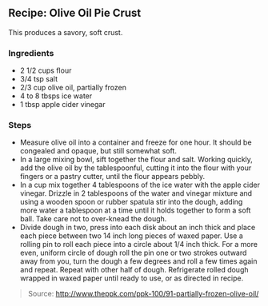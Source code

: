 ## Recipe: Olive Oil Pie Crust
This produces a savory, soft crust.  


### Ingredients
 - 2 1/2 cups flour
 - 3/4 tsp salt
 - 2/3 cup olive oil, partially frozen
 - 4 to 8 tbsps ice water
 - 1 tbsp apple cider vinegar

### Steps
 - Measure olive oil into a container and freeze for one hour. It should be congealed and opaque, but still somewhat soft.
 - In a large mixing bowl, sift together the flour and salt. Working quickly, add the olive oil by the tablespoonful, cutting it into the flour with your fingers or a pastry cutter, until the flour appears pebbly.
 - In a cup mix together 4 tablespoons of the ice water with the apple cider vinegar. Drizzle in 2 tablespoons of the water and vinegar mixture and using a wooden spoon or rubber spatula stir into the dough, adding more water a tablespoon at a time until it holds together to form a soft ball. Take care not to over-knead the dough.
 - Divide dough in two, press into each disk about an inch thick and place each piece between two 14 inch long pieces of waxed paper. Use a rolling pin to roll each piece into a circle about 1/4 inch thick. For a more even, uniform circle of dough roll the pin one or two strokes outward away from you, turn the dough a few degrees and roll a few times again and repeat. Repeat with other half of dough. Refrigerate rolled dough wrapped in waxed paper until ready to use, or as directed in recipe.

> Source: http://www.theppk.com/ppk-100/91-partially-frozen-olive-oil/

